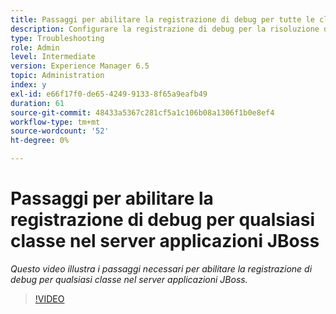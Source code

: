 ```yaml
---
title: Passaggi per abilitare la registrazione di debug per tutte le classi nel server applicazioni JBoss
description: Configurare la registrazione di debug per la risoluzione dei problemi relativi al server applicazioni JBoss
type: Troubleshooting
role: Admin
level: Intermediate
version: Experience Manager 6.5
topic: Administration
index: y
exl-id: e66f17f0-de65-4249-9133-8f65a9eafb49
duration: 61
source-git-commit: 48433a5367c281cf5a1c106b08a1306f1b0e8ef4
workflow-type: tm+mt
source-wordcount: '52'
ht-degree: 0%

---
```


# Passaggi per abilitare la registrazione di debug per qualsiasi classe nel server applicazioni JBoss

*Questo video illustra i passaggi necessari per abilitare la registrazione di debug per qualsiasi classe nel server applicazioni JBoss.*

>[!VIDEO](https://video.tv.adobe.com/v/3417708?quality=12&learn=on&captions=ita)
